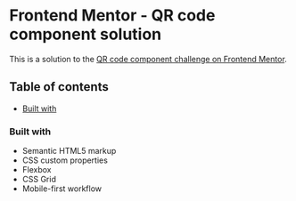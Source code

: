# Frontend Mentor - QR code component solution

This is a solution to the [QR code component challenge on Frontend Mentor](https://www.frontendmentor.io/challenges/qr-code-component-iux_sIO_H).

## Table of contents

  - [Built with](#built-with)

### Built with

- Semantic HTML5 markup
- CSS custom properties
- Flexbox
- CSS Grid
- Mobile-first workflow
